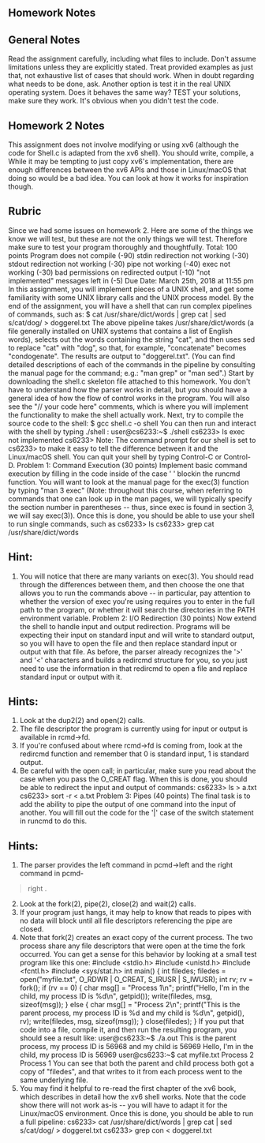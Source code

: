 ## Homework Notes

## General Notes
Read the assignment carefully, including what files to include.
Don't assume limitations unless they are explicitly stated.
Treat provided examples as just that, not exhaustive list of cases that should work.
When in doubt regarding what needs to be done, ask. Another option is test it in the real
UNIX operating system. Does it behaves the same way?
TEST your solutions, make sure they work. It's obvious when you didn't test the code.

## Homework 2 Notes
This assignment does not involve modifying or using xv6 (although the code for
Shell.c is adapted from the xv6 shell).
You should write, compile, a
While it may be tempting to just copy xv6's implementation, there are enough differences
between the xv6 APIs and those in Linux/macOS that doing so would be a bad idea. You
can look at how it works for inspiration though.

## Rubric
Since we had some issues on homework 2. Here are some of the things we know we will test, but
these are not the only things we will test. Therefore make sure to test your program thoroughly
and thoughtfully.
Total: 100 points
Program does not compile (-90)
stdin redirection not working (-30)
stdout redirection not working (-30)
pipe not working (-40)
exec not working (-30)
bad permissions on redirected output (-10)
"not implemented" messages left in (-5)
Due Date: March 25th, 2018 at 11:55 pm
In this assignment, you will implement pieces of a UNIX shell, and get some familiarity with
some UNIX library calls and the UNIX process model. By the end of the assignment, you will
have a shell that can run complex pipelines of commands, such as:
$ cat /usr/share/dict/words | grep cat | sed s/cat/dog/ >
doggerel.txt
The above pipeline takes /usr/share/dict/words (a file generally installed on UNIX
systems that contains a list of English words), selects out the words containing the string "cat",
and then uses sed to replace "cat" with "dog", so that, for example, "concatenate" becomes
"condogenate". The results are output to "doggerel.txt". (You can find detailed descriptions of
each of the commands in the pipeline by consulting the manual page for the command; e.g.:
"man grep" or "man sed".)
Start by downloading the shell.c skeleton file attached to this homework. You don't have to
understand how the parser works in detail, but you should have a general idea of how the flow of
control works in the program. You will also see the "// your code here" comments, which
is where you will implement the functionality to make the shell actually work.
Next, try to compile the source code to the shell:
$ gcc shell.c -o shell
You can then run and interact with the shell by typing ./shell :
user@cs6233:~$ ./shell
cs6233> ls
exec not implemented
cs6233>
Note: The command prompt for our shell is set to cs6233> to make it easy to tell the difference
between it and the Linux/macOS shell. You can quit your shell by typing Control-C or
Control-D.
Problem 1: Command Execution (30 points)
Implement basic command execution by filling in the code inside of the case ' ' blockin the
runcmd function. You will want to look at the manual page for the exec(3) function by typing
"man 3 exec" (Note: throughout this course, when referring to commands that one can look up in
the man pages, we will typically specify the section number in parentheses -- thus, since exec is
found in section 3, we will say exec(3)).
Once this is done, you should be able to use your shell to run single commands, such as
cs6233> ls
cs6233> grep cat /usr/share/dict/words

## Hint:
1. You will notice that there are many variants on exec(3). You should read through the
differences between them, and then choose the one that allows you to run the commands
above -- in particular, pay attention to whether the version of exec you're using requires
you to enter in the full path to the program, or whether it will search the directories in the
PATH environment variable.
Problem 2: I/O Redirection (30 points)
Now extend the shell to handle input and output redirection. Programs will be expecting their
input on standard input and will write to standard output, so you will have to open the file and
then replace standard input or output with that file. As before, the parser already recognizes the
'>' and '<' characters and builds a redircmd structure for you, so you just need to use the
information in that redircmd to open a file and replace standard input or output with it.

## Hints:
1. Look at the dup2(2) and open(2) calls.
2. The file descriptor the program is currently using for input or output is available in
rcmd->fd.
3. If you're confused about where rcmd->fd is coming from, look at the redircmd
function and remember that 0 is standard input, 1 is standard output.
4. Be careful with the open call; in particular, make sure you read about the case when you
pass the O_CREAT flag.
When this is done, you should be able to redirect the input and output of commands:
cs6233> ls > a.txt
cs6233> sort -r < a.txt
Problem 3: Pipes (40 points)
The final task is to add the ability to pipe the output of one command into the input of another.
You will fill out the code for the '|' case of the switch statement in runcmd to do this.

## Hints:
1. The parser provides the left command in pcmd->left and the right command in pcmd-
>right .
2. Look at the fork(2), pipe(2), close(2) and wait(2) calls.
3. If your program just hangs, it may help to know that reads to pipes with no data will
block until all file descriptors referencing the pipe are closed.
4. Note that fork(2) creates an exact copy of the current process. The two process share any
file descriptors that were open at the time the fork occurred. You can get a sense for this
behavior by looking at a small test program like this one:
#include <stdio.h>
#include <unistd.h>
#include <fcntl.h>
#include <sys/stat.h>
int main() {
int filedes;
filedes = open("myfile.txt", O_RDWR | O_CREAT, S_IRUSR |
S_IWUSR);
int rv;
rv = fork();
if (rv == 0) {
char msg[] = "Process 1\n";
printf("Hello, I'm in the child, my process ID is
%d\n", getpid());
write(filedes, msg, sizeof(msg));
}
else {
char msg[] = "Process 2\n";
printf("This is the parent process, my process ID is %d
and my child is %d\n", getpid(), rv);
write(filedes, msg, sizeof(msg));
}
close(filedes);
}
If you put that code into a file, compile it, and then run the resulting program, you should
see a result like:
user@cs6233:~$ ./a.out
This is the parent process, my process ID is 56968 and my child
is 56969 Hello, I'm in the child, my process ID is 56969
user@cs6233:~$ cat myfile.txt
Process 2
Process 1
You can see that both the parent and child process both got a copy of "filedes", and that
writes to it from each process went to the same underlying file.
5. You may find it helpful to re-read the first chapter of the xv6 book, which describes in
detail how the xv6 shell works. Note that the code show there will not work as-is -- you
will have to adapt it for the Linux/macOS environment.
Once this is done, you should be able to run a full pipeline:
cs6233> cat /usr/share/dict/words | grep cat | sed s/cat/dog/ >
doggerel.txt
cs6233> grep con < doggerel.txt
